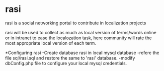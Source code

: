 rasi
====

rasi is a social networking portal  to contribute in  localization projects

rasi will be used to collect as much as local version of terms/words online 
or in intranet to ease the localozation task, here community will rate the 
most appropriate local version of each term.


*Configuring rasi
-Create database rasi in local mysql database
-refere the file sql/rasi.sql and restore the same to 'rasi' database.
-modify dbConfig.php file to configure your local mysql credentials.

